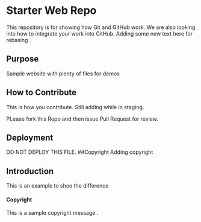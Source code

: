 # Starter Web Repo

This repository is for showing how Git and GitHub work.
We are also looking into how to integrate your work into GitHub.
Adding some new text here for rebasing .

## Purpose

Sample website with plenty of files for demos

## How to Contribute
This is how you contribute.
Still adding while in staging.

PLease fork this Repo and then issue Pull Request for review.  

## Deployment
DO NOT DEPLOY THIS FILE.
##Copyright
Adding copyright

## Introduction
This is an example to shoe the difference


#### Copyright
This is a sample copyright message .